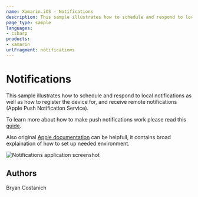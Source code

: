 ```yaml
---
name: Xamarin.iOS - Notifications
description: This sample illustrates how to schedule and respond to local notifications as well as how to register the device for, and receive remote...
page_type: sample
languages:
- csharp
products:
- xamarin
urlFragment: notifications
---
```

# Notifications

This sample illustrates how to schedule and respond to
local notifications as well as how to register the device
for, and receive remote notifications (Apple Push
Notification Service).

To learn more about how to make push notifications work please read this <a href="http://developer.xamarin.com/guides/cross-platform/application_fundamentals/notifications/ios/remote_notifications_in_ios/">guide</a>.

Also original <a href="https://developer.apple.com/library/ios/documentation/IDEs/Conceptual/AppDistributionGuide/ConfiguringPushNotifications/ConfiguringPushNotifications.html">Apple documentation</a> can be helpfull, it contains broad explaination of how to set up needed environment. 

![Notifications application screenshot](Screenshots/01.png "Notifications application screenshot")

## Authors

Bryan Costanich